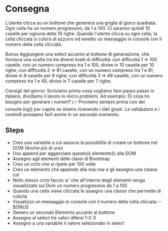# Consegna
L'utente clicca su un bottone che genererà una griglia di gioco quadrata.
Ogni cella ha un numero progressivo, da 1 a 100.
Ci saranno quindi 10 caselle per ognuna delle 10 righe.
Quando l'utente clicca su ogni cella, la cella cliccata si colora di azzurro ed emetto un messaggio in console con il numero della cella cliccata.

Bonus
Aggiungere una select accanto al bottone di generazione, che fornisca una scelta tra tre diversi livelli di difficoltà:
con difficoltà 1 => 100 caselle, con un numero compreso tra 1 e 100, divise in 10 caselle per 10 righe;
con difficoltà 2 => 81 caselle, con un numero compreso tra 1 e 81, divise in 9 caselle per 9 righe;
con difficoltà 3 => 49 caselle, con un numero compreso tra 1 e 49, divise in 7 caselle per 7 righe;

Consigli del giorno: 
Scriviamo prima cosa vogliamo fare passo passo in italiano, dividiamo il lavoro in micro problemi.
Ad esempio:
Di cosa ho bisogno per generare i numeri?
:point_right: Proviamo sempre prima con dei console.log() per capire se stiamo ricevendo i dati giusti.
Le validazioni e i controlli possiamo farli anche in un secondo momento.

## Steps
- Creo una variabile a cui associo la possibilità di creare un bottone nel DOM (Anche più di uno)
- Uso append per agganciare questo(i) elemento(i) alla DOM
- Assegno agli elementi delle classi di Bootstrap  
- Creo un ciclo che si ripete per 100 volte
- Creo un elemento che appendo alla mia row e gli assegno una classe col
- Nello stesso ciclo faccio si' che all'interno degli elementi venga visualizzato sul Dom un numero progressivo da 1 a 100
- Quando una cella viene cliccata le assegno una classe che permette di colorla
- Visualizzo un messaggio in console con il numero della cella cliccata
-- BONUS
- Genero un secondo Elemento accanto al bottone
- Assegno al select tre valori difersi 1-2-3
- Assegno a una variabile il valore selezionato in select